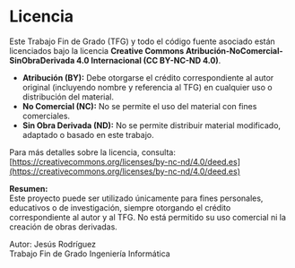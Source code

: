# Licencia

Este Trabajo Fin de Grado (TFG) y todo el código fuente asociado están licenciados bajo la licencia **Creative Commons Atribución-NoComercial-SinObraDerivada 4.0 Internacional (CC BY-NC-ND 4.0)**.

- **Atribución (BY):** Debe otorgarse el crédito correspondiente al autor original (incluyendo nombre y referencia al TFG) en cualquier uso o distribución del material.
- **No Comercial (NC):** No se permite el uso del material con fines comerciales.
- **Sin Obra Derivada (ND):** No se permite distribuir material modificado, adaptado o basado en este trabajo.

Para más detalles sobre la licencia, consulta:  
[https://creativecommons.org/licenses/by-nc-nd/4.0/deed.es](https://creativecommons.org/licenses/by-nc-nd/4.0/deed.es)

**Resumen:**  
Este proyecto puede ser utilizado únicamente para fines personales, educativos o de investigación, siempre otorgando el crédito correspondiente al autor y al TFG. No está permitido su uso comercial ni la creación de obras derivadas.

Autor: Jesús Rodríguez  
Trabajo Fin de Grado Ingeniería Informática